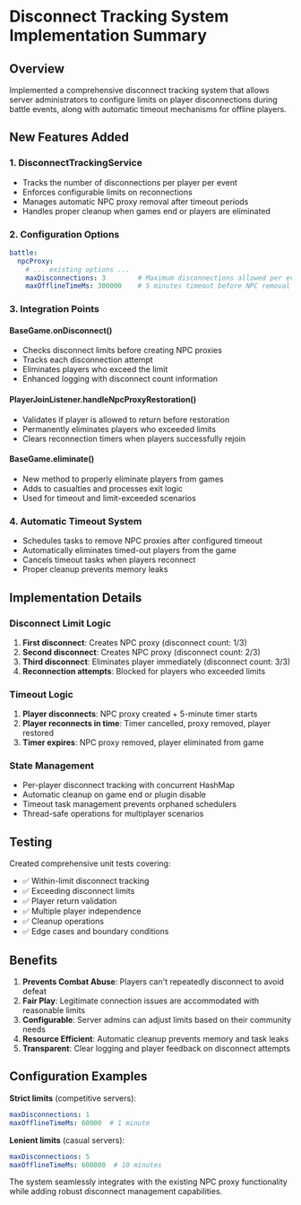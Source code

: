 # Disconnect Tracking System Implementation Summary

## Overview

Implemented a comprehensive disconnect tracking system that allows server administrators to configure limits on player disconnections during battle events, along with automatic timeout mechanisms for offline players.

## New Features Added

### 1. **DisconnectTrackingService**
- Tracks the number of disconnections per player per event
- Enforces configurable limits on reconnections
- Manages automatic NPC proxy removal after timeout periods
- Handles proper cleanup when games end or players are eliminated

### 2. **Configuration Options**
```yaml
battle:
  npcProxy:
    # ... existing options ...
    maxDisconnections: 3        # Maximum disconnections allowed per event
    maxOfflineTimeMs: 300000    # 5 minutes timeout before NPC removal
```

### 3. **Integration Points**

#### BaseGame.onDisconnect()
- Checks disconnect limits before creating NPC proxies
- Tracks each disconnection attempt  
- Eliminates players who exceed the limit
- Enhanced logging with disconnect count information

#### PlayerJoinListener.handleNpcProxyRestoration()
- Validates if player is allowed to return before restoration
- Permanently eliminates players who exceeded limits
- Clears reconnection timers when players successfully rejoin

#### BaseGame.eliminate()
- New method to properly eliminate players from games
- Adds to casualties and processes exit logic
- Used for timeout and limit-exceeded scenarios

### 4. **Automatic Timeout System**
- Schedules tasks to remove NPC proxies after configured timeout
- Automatically eliminates timed-out players from the game
- Cancels timeout tasks when players reconnect
- Proper cleanup prevents memory leaks

## Implementation Details

### Disconnect Limit Logic
1. **First disconnect**: Creates NPC proxy (disconnect count: 1/3)
2. **Second disconnect**: Creates NPC proxy (disconnect count: 2/3)  
3. **Third disconnect**: Eliminates player immediately (disconnect count: 3/3)
4. **Reconnection attempts**: Blocked for players who exceeded limits

### Timeout Logic
1. **Player disconnects**: NPC proxy created + 5-minute timer starts
2. **Player reconnects in time**: Timer cancelled, proxy removed, player restored
3. **Timer expires**: NPC proxy removed, player eliminated from game

### State Management
- Per-player disconnect tracking with concurrent HashMap
- Automatic cleanup on game end or plugin disable  
- Timeout task management prevents orphaned schedulers
- Thread-safe operations for multiplayer scenarios

## Testing

Created comprehensive unit tests covering:
- ✅ Within-limit disconnect tracking
- ✅ Exceeding disconnect limits  
- ✅ Player return validation
- ✅ Multiple player independence
- ✅ Cleanup operations
- ✅ Edge cases and boundary conditions

## Benefits

1. **Prevents Combat Abuse**: Players can't repeatedly disconnect to avoid defeat
2. **Fair Play**: Legitimate connection issues are accommodated with reasonable limits
3. **Configurable**: Server admins can adjust limits based on their community needs
4. **Resource Efficient**: Automatic cleanup prevents memory and task leaks
5. **Transparent**: Clear logging and player feedback on disconnect attempts

## Configuration Examples

**Strict limits** (competitive servers):
```yaml
maxDisconnections: 1
maxOfflineTimeMs: 60000  # 1 minute
```

**Lenient limits** (casual servers):
```yaml  
maxDisconnections: 5
maxOfflineTimeMs: 600000  # 10 minutes
```

The system seamlessly integrates with the existing NPC proxy functionality while adding robust disconnect management capabilities.